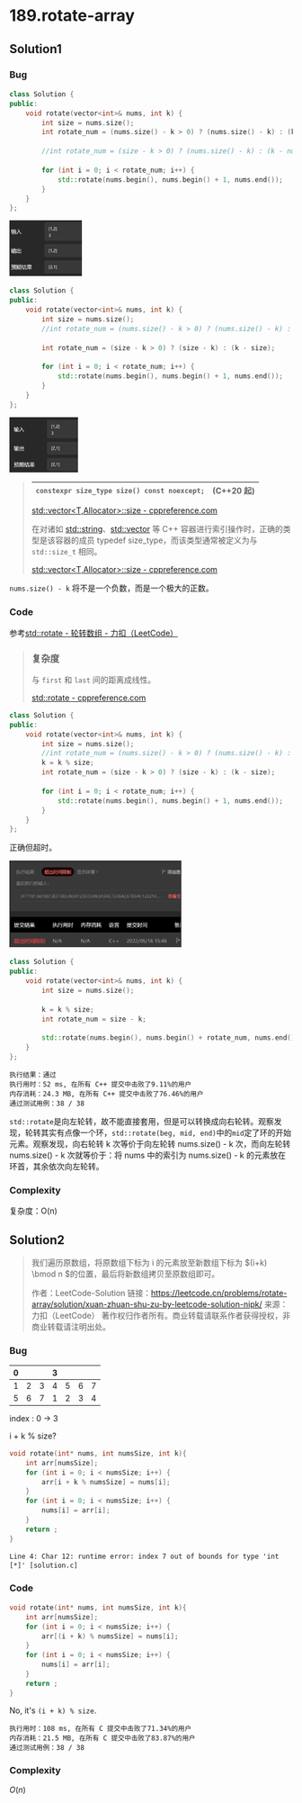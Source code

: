 # 189.rotate-array

## Solution1

### Bug

```cpp
class Solution {
public:
    void rotate(vector<int>& nums, int k) {
        int size = nums.size();
        int rotate_num = (nums.size() - k > 0) ? (nums.size() - k) : (k - nums.size());
        
        //int rotate_num = (size - k > 0) ? (nums.size() - k) : (k - nums.size());

        for (int i = 0; i < rotate_num; i++) {
            std::rotate(nums.begin(), nums.begin() + 1, nums.end());
        }
    }
};
```

<img src="img/image-20220516153548037.png" alt="image-20220516153548037" style="zoom:33%;" />

```cpp
class Solution {
public:
    void rotate(vector<int>& nums, int k) {
        int size = nums.size();
        //int rotate_num = (nums.size() - k > 0) ? (nums.size() - k) : (k - nums.size());
        
        int rotate_num = (size - k > 0) ? (size - k) : (k - size);

        for (int i = 0; i < rotate_num; i++) {
            std::rotate(nums.begin(), nums.begin() + 1, nums.end());
        }
    }
};
```

<img src="img/image-20220516153835368.png" alt="image-20220516153835368" style="zoom: 33%;" />

> | `constexpr size_type size() const noexcept;` | (C++20 起) |
> | -------------------------------------------- | ---------- |
>
> [std::vector<T,Allocator>::size \- cppreference\.com](https://zh.cppreference.com/w/cpp/container/vector/size)
>
> 在对诸如 [std::string](https://zh.cppreference.com/w/cpp/string/basic_string)、[std::vector](https://zh.cppreference.com/w/cpp/container/vector) 等 C++ 容器进行索引操作时，正确的类型是该容器的成员 typedef size_type，而该类型通常被定义为与 `std::size_t` 相同。
>
> [std::vector<T,Allocator>::size \- cppreference\.com](https://zh.cppreference.com/w/cpp/container/vector/size)

`nums.size() - k` 将不是一个负数，而是一个极大的正数。

### Code

参考[std::rotate - 轮转数组 - 力扣（LeetCode）](https://leetcode.cn/problems/rotate-array/solution/by-haers-i3a8/)

> ### 复杂度
>
> 与 `first` 和 `last` 间的距离成线性。
>
> [std::rotate \- cppreference\.com](https://zh.cppreference.com/w/cpp/algorithm/rotate)

```cpp
class Solution {
public:
    void rotate(vector<int>& nums, int k) {
        int size = nums.size();
        //int rotate_num = (nums.size() - k > 0) ? (nums.size() - k) : (k - nums.size());
        k = k % size;
        int rotate_num = (size - k > 0) ? (size - k) : (k - size);

        for (int i = 0; i < rotate_num; i++) {
            std::rotate(nums.begin(), nums.begin() + 1, nums.end());
        }
    }
};
```

正确但超时。

<img src="img/image-20220516154730198.png" alt="image-20220516154730198" style="zoom: 33%;" />

```cpp
class Solution {
public:
    void rotate(vector<int>& nums, int k) {
        int size = nums.size();
        
        k = k % size;
        int rotate_num = size - k;

        std::rotate(nums.begin(), nums.begin() + rotate_num, nums.end());
    }
};
```

```output
执行结果：通过
执行用时：52 ms, 在所有 C++ 提交中击败了9.11%的用户
内存消耗：24.3 MB, 在所有 C++ 提交中击败了76.46%的用户
通过测试用例：38 / 38
```

`std::rotate`是向左轮转，故不能直接套用，但是可以转换成向右轮转。观察发现，轮转其实有点像一个环，`std::rotate(beg, mid, end)`中的`mid`定了环的开始元素。观察发现，向右轮转 k 次等价于向左轮转 nums.size() - k 次，而向左轮转  nums.size() - k 次就等价于：将 nums 中的索引为 nums.size() - k 的元素放在环首，其余依次向左轮转。

### Complexity

复杂度：O(n)

## Solution2

> 我们遍历原数组，将原数组下标为 i 的元素放至新数组下标为 $(i+k) \bmod n $的位置，最后将新数组拷贝至原数组即可。
>
> 作者：LeetCode-Solution
> 链接：https://leetcode.cn/problems/rotate-array/solution/xuan-zhuan-shu-zu-by-leetcode-solution-nipk/
> 来源：力扣（LeetCode）
> 著作权归作者所有。商业转载请联系作者获得授权，非商业转载请注明出处。

### Bug

| 0    |      |      | 3    |      |      |      |
| ---- | ---- | ---- | ---- | ---- | ---- | ---- |
| 1    | 2    | 3    | 4    | 5    | 6    | 7    |
| 5    | 6    | 7    | 1    | 2    | 3    | 4    |

index : 0 -> 3

i + k % size?

```c
void rotate(int* nums, int numsSize, int k){
    int arr[numsSize];
    for (int i = 0; i < numsSize; i++) {
        arr[i + k % numsSize] = nums[i];
    }
    for (int i = 0; i < numsSize; i++) {
        nums[i] = arr[i];
    }
    return ;
}
```

```output
Line 4: Char 12: runtime error: index 7 out of bounds for type 'int [*]' [solution.c]
```

### Code

```c
void rotate(int* nums, int numsSize, int k){
    int arr[numsSize];
    for (int i = 0; i < numsSize; i++) {
        arr[(i + k) % numsSize] = nums[i];
    }
    for (int i = 0; i < numsSize; i++) {
        nums[i] = arr[i];
    }
    return ;
}
```

No, it's `(i + k) % size`.

```result
执行用时：108 ms, 在所有 C 提交中击败了71.34%的用户
内存消耗：21.5 MB, 在所有 C 提交中击败了83.87%的用户
通过测试用例：38 / 38
```

### Complexity

$O(n)$

